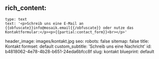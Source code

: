 rich_content:
  -
    type: text
    text: '<p>Schreib uns eine E-Mail an {{obfuscate}}info@mosaik.email{{/obfuscate}} oder nutze das Kontaktformular:</p><p>{{partial:contact_form}}<br></p>'
header_image: images/kontakt.jpg
seo:
  robots: false
  sitemap: false
title: Kontakt
formset: default
custom_subtitle: 'Schreib uns eine Nachricht'
id: b4818062-4e78-4b28-b651-24eda6bfcc8f
slug: kontakt
blueprint: default
